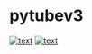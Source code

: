 # pytubev3
 <a href="">![text](https://img.shields.io/badge/Python-3.7+-3776AB?style=plastic&logo=Python)</a>   <a href="">![text](https://img.shields.io/badge/PyPI-3775A9?style=plastic&logo=PyPI)</a>
</div>

